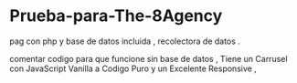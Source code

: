 # Prueba-para-The-8Agency


pag con php y base de datos incluida , recolectora de datos .

comentar codigo para que funcione sin base de datos ,  Tiene un Carrusel con JavaScript Vanilla a Codigo Puro y un Excelente Responsive , 
